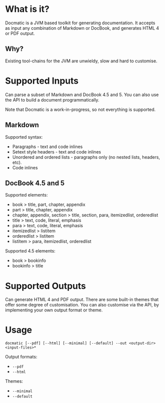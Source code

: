 
What is it?
===========
Docmatic is a JVM based toolkit for generating documentation. It accepts as input any combination of Markdown or
DocBook, and generates HTML 4 or PDF output.

Why?
----
Existing tool-chains for the JVM are unwieldy, slow and hard to customise.

Supported Inputs
================
Can parse a subset of Markdown and DocBook 4.5 and 5. You can also use the API to build a document programmatically.

Note that Docmatic is a work-in-progress, so not everything is supported.

Markdown
--------
Supported syntax:

* Paragraphs - text and code inlines
* Setext style headers - text and code inlines
* Unordered and ordered lists - paragraphs only (no nested lists, headers, etc).
* Code inlines

DocBook 4.5 and 5
-----------------
Supported elements:

* book > title, part, chapter, appendix
* part > title, chapter, appendix
* chapter, appendix, section > title, section, para, itemizedlist, orderedlist
* title > text, code, literal, emphasis
* para > text, code, literal, emphasis
* itemizedlist > listitem
* orderedlist > listitem
* listitem > para, itemizedlist, orderedlist

Supported 4.5 elements:

* book > bookinfo
* bookinfo > title

Supported Outputs
=================
Can generate HTML 4 and PDF output. There are some built-in themes that offer some degree of customisation.
You can also customise via the API, by implementing your own output format or theme.

Usage
=====
`docmatic [--pdf] [--html] [--minimal] [--default] --out <output-dir> <input-files>*`

Output formats:

* `--pdf`
* `--html`

Themes:

* `--minimal`
* `--default`
